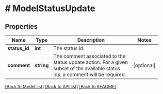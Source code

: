 # # ModelStatusUpdate

## Properties

Name | Type | Description | Notes
------------ | ------------- | ------------- | -------------
**status_id** | **int** | The status id. |
**comment** | **string** | The comment associated to the status update action. For a given subset of the available status ids, a comment will be required. | [optional]

[[Back to Model list]](../../README.md#models) [[Back to API list]](../../README.md#endpoints) [[Back to README]](../../README.md)
